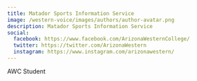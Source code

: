 ```yaml
---
title: Matador Sports Information Service
image: /western-voice/images/authors/author-avatar.png
description: Matador Sports Information Service
social:
  facebook: https://www.facebook.com/ArizonaWesternCollege/
  twitter: https://twitter.com/ArizonaWestern
  instagram: https://www.instagram.com/arizonawestern/
---
```


AWC Student